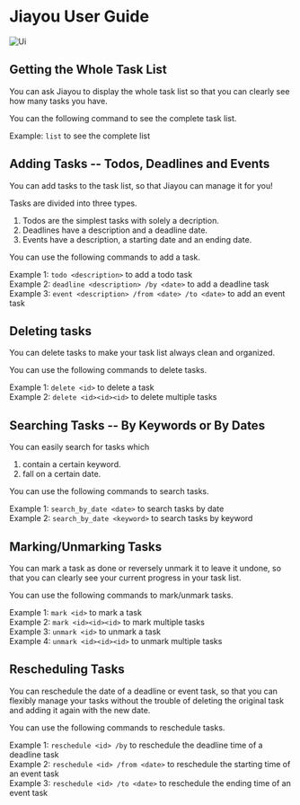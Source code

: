 # Jiayou User Guide
![Ui](https://github.com/ljy0422/ip/assets/111126607/21431f1a-0356-4fe9-b89a-3b0b1a7331e0)

## Getting the Whole Task List
You can ask Jiayou to display the whole task list so that you can clearly see how many tasks you have.

You can the following command to see the complete task list.  

Example: `list` to see the complete list  

## Adding Tasks -- Todos, Deadlines and Events
You can add tasks to the task list, so that Jiayou can manage it for you!

Tasks are divided into three types. 
1. Todos are the simplest tasks with solely a decription.
2. Deadlines have a description and a deadline date.
3. Events have a description, a starting date and an ending date.
   
You can use the following commands to add a task.

Example 1: `todo <description>` to add a todo task  
Example 2: `deadline <description> /by <date>` to add a deadline task  
Example 3: `event <description> /from <date> /to <date>` to add an event task

## Deleting tasks
You can delete tasks to make your task list always clean and organized.

You can use the following commands to delete tasks.

Example 1: `delete <id>` to delete a task  
Example 2: `delete <id><id><id>` to delete multiple tasks

## Searching Tasks -- By Keywords or By Dates
You can easily search for tasks which
1. contain a certain keyword.
2. fall on a certain date.

You can use the following commands to search tasks.

Example 1: `search_by_date <date>` to search tasks by date  
Example 2: `search_by_date <keyword>` to search tasks by keyword  

## Marking/Unmarking Tasks
You can mark a task as done or reversely unmark it to leave it undone, so that you can clearly see your current progress in your task list.

You can use the following commands to mark/unmark tasks.

Example 1: `mark <id>` to mark a task  
Example 2: `mark <id><id><id>` to mark multiple tasks  
Example 3: `unmark <id>` to unmark a task  
Example 4: `unmark <id><id><id>` to unmark multiple tasks  

## Rescheduling Tasks
You can reschedule the date of a deadline or event task, so that you can flexibly manage your tasks without the trouble of deleting the original task and adding it again with the new date.

You can use the following commands to reschedule tasks.

Example 1: `reschedule <id> /by` to reschedule the deadline time of a deadline task  
Example 2: `reschedule <id> /from <date>` to reschedule the starting time of an event task  
Example 3: `reschedule <id> /to <date>` to reschedule the ending time of an event task
